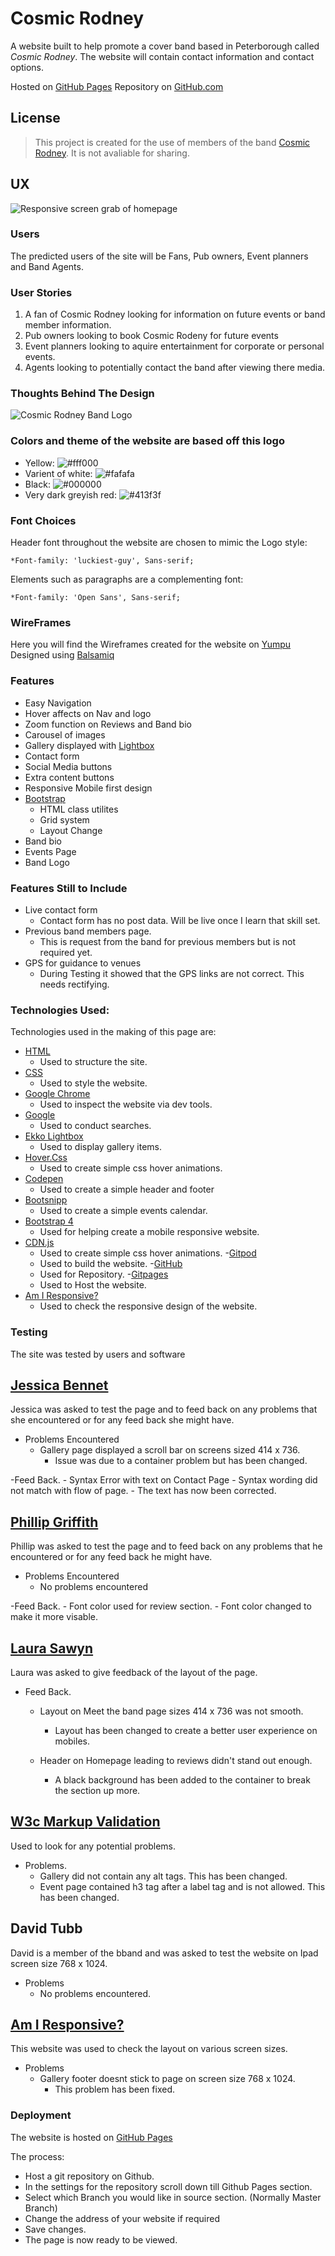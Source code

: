 # Cosmic Rodney

A website built to help promote a cover band based in Peterborough called *Cosmic Rodney*. 
The website will contain contact information and contact options. 

Hosted on [GitHub Pages](https://leeton1412.github.io/cosmic-rodney/)
Repository on [GitHub.com](https://github.com/leeton1412/cosmic-rodney)

## License
>This project is created for the use of members of the band [Cosmic Rodney](https://en-gb.facebook.com/cosmicrodney/). 
It is not avaliable for sharing. 

## UX

![Responsive screen grab of homepage](documentation/responsive-screen.png)

### Users

The predicted users of the site will be Fans, Pub owners, Event planners and Band Agents.

### User Stories 
1. A fan of Cosmic Rodney looking for information on future events or band member information.
2. Pub owners looking to book Cosmic Rodeny for future events
3. Event planners looking to aquire entertainment for corporate or personal events.
4. Agents looking to potentially contact the band after viewing there media.

### Thoughts Behind The Design
![Cosmic Rodney Band Logo](documentation/Cosmic-readme.png)

### Colors and theme of the website are based off this logo

* Yellow:   ![#fff000](https://via.placeholder.com/15/fff000/fff000)
* Varient of white:   ![#fafafa](https://via.placeholder.com/15/fafafa/fafafa)
* Black: ![#000000](https://via.placeholder.com/15/000000/000000)
* Very dark greyish red: ![#413f3f](https://via.placeholder.com/15/413f3f/413f3f)

### Font Choices 
Header font throughout the website are chosen to mimic the Logo style:

    *Font-family: 'luckiest-guy', Sans-serif; 

Elements such as paragraphs are a complementing font:

    *Font-family: 'Open Sans', Sans-serif;

### WireFrames 

Here you will find the Wireframes created for the website on [Yumpu](https://www.yumpu.com/en/document/view/63484230/cosmic-rodney-basic-wireframes)
Designed using [Balsamiq](https://balsamiq.com/)

### Features 

- Easy Navigation
- Hover affects on Nav and logo
- Zoom function on Reviews and Band bio
- Carousel of images 
- Gallery displayed with [Lightbox](http://ashleydw.github.io/lightbox/#image-gallery)
- Contact form
- Social Media buttons
- Extra content buttons
- Responsive Mobile first design
- [Bootstrap](https://getbootstrap.com/) 
    - HTML class utilites
    - Grid system
    - Layout Change
- Band bio
- Events Page
- Band Logo

### Features Still to Include 

- Live contact form
    - Contact form has no post data. Will be live once I learn that skill set.
- Previous band members page.
    - This is request from the band for previous members but is not required yet. 
- GPS for guidance to venues 
    - During Testing it showed that the GPS links are not correct. This needs rectifying. 

### Technologies Used:

Technologies used in the making of this page are:

- [HTML](https://www.w3schools.com/whatis/whatis_html.asp)
    - Used to structure the site. 
- [CSS](https://www.w3schools.com/whatis/whatis_css.asp)
    - Used to style the website. 
- [Google Chrome](https://www.google.com/chrome/)
    - Used to inspect the website via dev tools.
- [Google](http://www.google.com)
    - Used to conduct searches.
- [Ekko Lightbox](https://ashleydw.github.io/lightbox/)
    - Used to display gallery items.
- [Hover.Css](https://ianlunn.github.io/Hover/)
    - Used to create simple css hover animations. 
- [Codepen](https://codepen.io/ericagulto/full/KgdyqJ/)
    - Used to create a simple header and footer
- [Bootsnipp](https://bootsnipp.com/snippets/VgzeR)
    - Used to create a simple events calendar. 
- [Bootstrap 4](https://getbootstrap.com/)
    - Used for helping create a mobile responsive website. 
- [CDN.js](https://cdnjs.com/)
    - Used to create simple css hover animations.
-[Gitpod](https://www.gitpod.io/)
    - Used to build the website.
-[GitHub](https://github.com/)
    - Used for Repository.
-[Gitpages](https://pages.github.com/)
    - Used to Host the website. 
- [Am I Responsive?](http://ami.responsivedesign.is/)
    - Used to check the responsive design of the website.

### Testing

The site was tested by users and software 

## [Jessica Bennet](https://www.linkedin.com/in/jessica-bennett-33750368/)

Jessica was asked to test the page and to feed back on any problems that she encountered or for any feed back she might have.
- Problems Encountered 
    - Gallery page displayed a scroll bar on screens sized 414 x 736.
        - Issue was due to a container problem but has been changed.

-Feed Back. 
    - Syntax Error with text on Contact Page
        - Syntax wording did not match with flow of page.
        - The text has now been corrected. 

## [Phillip Griffith](https://www.linkedin.com/in/phillip-griffith-bsc-cs/)

Phillip was asked to test the page and to feed back on any problems that he encountered or for any feed back he might have. 
- Problems Encountered 
    - No problems encountered

-Feed Back.
    - Font color used for review section.
        - Font color changed to make it more visable. 

## [Laura Sawyn](https://www.linkedin.com/in/laura-sawyn-628757178/)

Laura was asked to give feedback of the layout of the page.
- Feed Back.
    - Layout on Meet the band page sizes 414 x 736 was not smooth.
        - Layout has been changed to create a better user experience on mobiles.

    - Header on Homepage leading to reviews didn't stand out enough.
        - A black background has been added to the container to break the section up more. 

## [W3c Markup Validation](https://validator.w3.org/)

Used to look for any potential problems.
- Problems.
    - Gallery did not contain any alt tags. This has been changed. 
    - Event page contained h3 tag after a label tag and is not allowed. This has been changed. 

## David Tubb

David is a member of the bband and was asked to test the website on Ipad screen size 768 x 1024.
- Problems 
    - No problems encountered. 

## [Am I Responsive?](http://ami.responsivedesign.is/)

This website was used to check the layout on various screen sizes. 
- Problems
    - Gallery footer doesnt stick to page on screen size 768 x 1024.
        - This problem has been fixed.

### Deployment

The website is hosted on [GitHub Pages](https://leeton1412.github.io/cosmic-rodney/index.html)

The process:
- Host a git repository on Github.
- In the settings for the repository scroll down till Github Pages section.
- Select which Branch you would like in source section. (Normally Master Branch)
- Change the address of your website if required 
- Save changes. 
- The page is now ready to be viewed.


    




